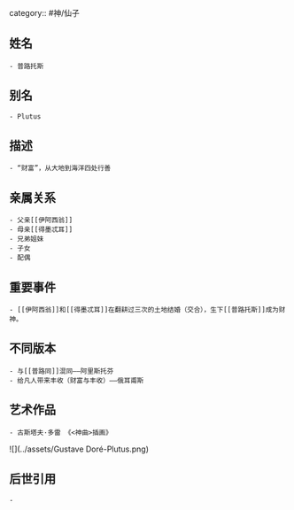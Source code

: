 category:: #神/仙子
## 姓名
	- 普路托斯
## 别名
	- Plutus
## 描述
	- “财富”，从大地到海洋四处行善
## 亲属关系
	- 父亲[[伊阿西翁]]
	- 母亲[[得墨忒耳]]
	- 兄弟姐妹
	- 子女
	- 配偶
## 重要事件
	- [[伊阿西翁]]和[[得墨忒耳]]在翻耕过三次的土地结婚（交合），生下[[普路托斯]]成为财神。
## 不同版本
	- 与[[普路同]]混同——阿里斯托芬
	- 给凡人带来丰收（财富与丰收）——俄耳甫斯
## 艺术作品
	- 古斯塔夫·多雷 《<神曲>插画》
 ![](../assets/Gustave Doré-Plutus.png)
## 后世引用
	-
